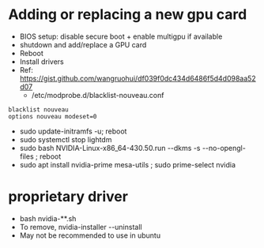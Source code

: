# Adding or replacing a new gpu card
- BIOS setup: disable secure boot + enable multigpu if available
- shutdown and add/replace a GPU card
- Reboot
- Install drivers
- Ref: https://gist.github.com/wangruohui/df039f0dc434d6486f5d4d098aa52d07
  - /etc/modprobe.d/blacklist-nouveau.conf 
```  
blacklist nouveau
options nouveau modeset=0
```
  - sudo update-initramfs -u; reboot
  - sudo systemctl stop lightdm
  - sudo bash NVIDIA-Linux-x86_64-430.50.run --dkms -s --no-opengl-files ; reboot
  - sudo apt  install nvidia-prime mesa-utils ; sudo prime-select  nvidia

# proprietary driver
- bash nvidia-**.sh
- To remove, nvidia-installer --uninstall
- May not be recommended to use in ubuntu

